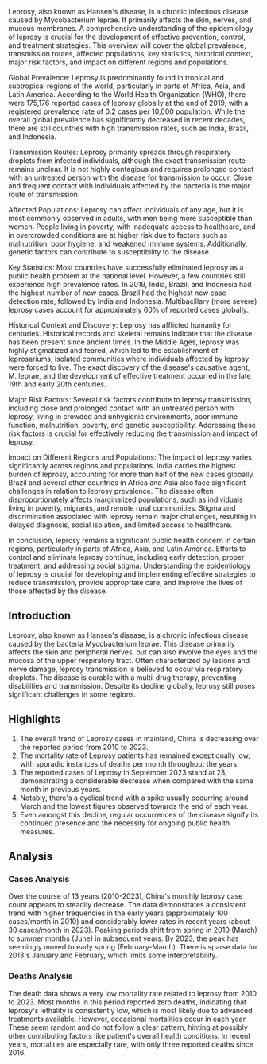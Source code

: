 Leprosy, also known as Hansen's disease, is a chronic infectious disease caused by Mycobacterium leprae. It primarily affects the skin, nerves, and mucous membranes. A comprehensive understanding of the epidemiology of leprosy is crucial for the development of effective prevention, control, and treatment strategies. This overview will cover the global prevalence, transmission routes, affected populations, key statistics, historical context, major risk factors, and impact on different regions and populations.

Global Prevalence:
Leprosy is predominantly found in tropical and subtropical regions of the world, particularly in parts of Africa, Asia, and Latin America. According to the World Health Organization (WHO), there were 175,176 reported cases of leprosy globally at the end of 2019, with a registered prevalence rate of 0.2 cases per 10,000 population. While the overall global prevalence has significantly decreased in recent decades, there are still countries with high transmission rates, such as India, Brazil, and Indonesia.

Transmission Routes:
Leprosy primarily spreads through respiratory droplets from infected individuals, although the exact transmission route remains unclear. It is not highly contagious and requires prolonged contact with an untreated person with the disease for transmission to occur. Close and frequent contact with individuals affected by the bacteria is the major route of transmission.

Affected Populations:
Leprosy can affect individuals of any age, but it is most commonly observed in adults, with men being more susceptible than women. People living in poverty, with inadequate access to healthcare, and in overcrowded conditions are at higher risk due to factors such as malnutrition, poor hygiene, and weakened immune systems. Additionally, genetic factors can contribute to susceptibility to the disease.

Key Statistics:
Most countries have successfully eliminated leprosy as a public health problem at the national level. However, a few countries still experience high prevalence rates. In 2019, India, Brazil, and Indonesia had the highest number of new cases. Brazil had the highest new case detection rate, followed by India and Indonesia. Multibacillary (more severe) leprosy cases account for approximately 60% of reported cases globally.

Historical Context and Discovery:
Leprosy has afflicted humanity for centuries. Historical records and skeletal remains indicate that the disease has been present since ancient times. In the Middle Ages, leprosy was highly stigmatized and feared, which led to the establishment of leprosariums, isolated communities where individuals affected by leprosy were forced to live. The exact discovery of the disease's causative agent, M. leprae, and the development of effective treatment occurred in the late 19th and early 20th centuries.

Major Risk Factors:
Several risk factors contribute to leprosy transmission, including close and prolonged contact with an untreated person with leprosy, living in crowded and unhygienic environments, poor immune function, malnutrition, poverty, and genetic susceptibility. Addressing these risk factors is crucial for effectively reducing the transmission and impact of leprosy.

Impact on Different Regions and Populations:
The impact of leprosy varies significantly across regions and populations. India carries the highest burden of leprosy, accounting for more than half of the new cases globally. Brazil and several other countries in Africa and Asia also face significant challenges in relation to leprosy prevalence. The disease often disproportionately affects marginalized populations, such as individuals living in poverty, migrants, and remote rural communities. Stigma and discrimination associated with leprosy remain major challenges, resulting in delayed diagnosis, social isolation, and limited access to healthcare.

In conclusion, leprosy remains a significant public health concern in certain regions, particularly in parts of Africa, Asia, and Latin America. Efforts to control and eliminate leprosy continue, including early detection, proper treatment, and addressing social stigma. Understanding the epidemiology of leprosy is crucial for developing and implementing effective strategies to reduce transmission, provide appropriate care, and improve the lives of those affected by the disease.
## Introduction

Leprosy, also known as Hansen's disease, is a chronic infectious disease caused by the bacteria Mycobacterium leprae. This disease primarily affects the skin and peripheral nerves, but can also involve the eyes and the mucosa of the upper respiratory tract. Often characterized by lesions and nerve damage, leprosy transmission is believed to occur via respiratory droplets. The disease is curable with a multi-drug therapy, preventing disabilities and transmission. Despite its decline globally, leprosy still poses significant challenges in some regions.

## Highlights

1. The overall trend of Leprosy cases in mainland, China is decreasing over the reported period from 2010 to 2023.<br/>
2. The mortality rate of Leprosy patients has remained exceptionally low, with sporadic instances of deaths per month throughout the years.<br/>
3. The reported cases of Leprosy in September 2023 stand at 23, demonstrating a considerable decrease when compared with the same month in previous years.<br/>
4. Notably, there's a cyclical trend with a spike usually occurring around March and the lowest figures observed towards the end of each year.
5. Even amongst this decline, regular occurrences of the disease signify its continued presence and the necessity for ongoing public health measures.<br/>

## Analysis

### Cases Analysis
Over the course of 13 years (2010-2023), China's monthly leprosy case count appears to steadily decrease. The data demonstrates a consistent trend with higher frequencies in the early years (approximately 100 cases/month in 2010) and considerably lower rates in recent years (about 30 cases/month in 2023). Peaking periods shift from spring in 2010 (March) to summer months (June) in subsequent years. By 2023, the peak has seemingly moved to early spring (February-March). There is sparse data for 2013's January and February, which limits some interpretability.

### Deaths Analysis
The death data shows a very low mortality rate related to leprosy from 2010 to 2023. Most months in this period reported zero deaths, indicating that leprosy's lethality is consistently low, which is most likely due to advanced treatments available. However, occasional mortalities occur in each year. These seem random and do not follow a clear pattern, hinting at possibly other contributing factors like patient's overall health conditions. In recent years, mortalities are especially rare, with only three reported deaths since 2016.
